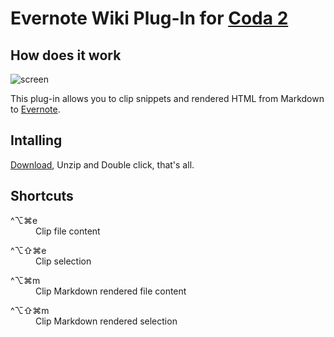 # Evernote Wiki Plug-In for [Coda 2][appstore]

## How does it work

![screen][screen]

This plug-in allows you to clip snippets and rendered HTML from Markdown to [Evernote][evernote].

## Intalling
[Download][download], Unzip and Double click, that's all.

[appstore]: http://bit.ly/coda2appstore
[screen]:   http://ngs.github.com/evernote-codaplugin/images/screen.png
[download]: https://github.com/ngs/evernote-codaplugin/downloads
[evernote]: http://evernote.com/

## Shortcuts
<dl>
  <dt>^&#x2325;&#8984;e</dt>
  <dd>Clip file content</dd>
</dl>
<dl>
  <dt>^&#x2325;&#x21e7;&#8984;e</dt>
  <dd>Clip selection</dd>
</dl>
<dl>
  <dt>^&#x2325;&#8984;m</dt>
  <dd>Clip Markdown rendered file content</dd>
</dl>
<dl>
  <dt>^&#x2325;&#x21e7;&#8984;m</dt>
  <dd>Clip Markdown rendered selection</dd>
</dl>
